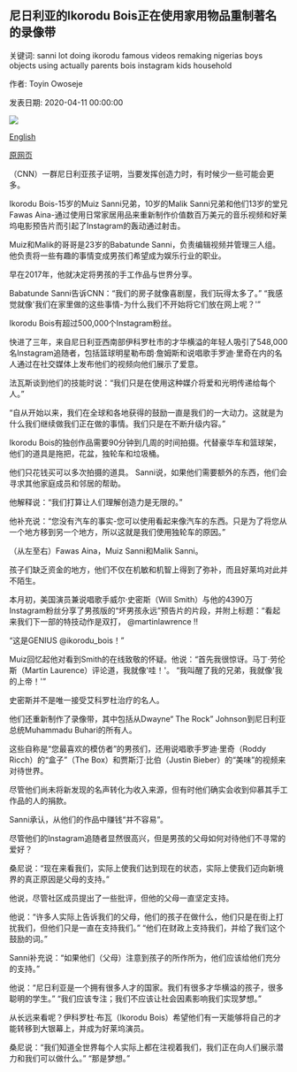 ## 尼日利亚的Ikorodu Bois正在使用家用物品重制著名的录像带

关键词: sanni lot doing ikorodu famous videos remaking nigerias boys objects using actually parents bois instagram kids household

作者: Toyin Owoseje

发表日期: 2020-04-11 00:00:00

![](https://cdn.cnn.com/cnnnext/dam/assets/200408052110-01-ikorodu-bois-recreate-famous-videos-super-tease.jpg)

[English](Nigeria%27s%20Ikorodu%20Bois%20are%20remaking%20famous%20videos%20using%20household%20objects.md)

[原网页](https://edition.cnn.com/2020/04/11/africa/ikorodu-bois-recreate-videos-intl-scli/index.html)

（CNN）一群尼日利亚孩子证明，当要发挥创造力时，有时候少一些可能会更多。

Ikorodu Bois-15岁的Muiz Sanni兄弟，10岁的Malik Sanni兄弟和他们13岁的堂兄Fawas Aina-通过使用日常家居用品来重新制作价值数百万美元的音乐视频和好莱坞电影预告片而引起了Instagram的轰动通过射击。

Muiz和Malik的哥哥是23岁的Babatunde Sanni，负责编辑视频并管理三人组。他负责将一些有趣的事情变成男孩们希望成为娱乐行业的职业。

早在2017年，他就决定将男孩的手工作品与世界分享。

Babatunde Sanni告诉CNN：“我们的房子就像喜剧屋，我们玩得太多了。” “我感觉就像'我们在家里做的这些事情-为什么我们不开始将它们放在网上呢？'”

Ikorodu Bois有超过500,000个Instagram粉丝。

快进了三年，来自尼日利亚西南部伊科罗杜市的才华横溢的年轻人吸引了548,000名Instagram追随者，包括篮球明星勒布朗·詹姆斯和说唱歌手罗迪·里奇在内的名人通过在社交媒体上发布他们的视频向他们展示了爱意。

法瓦斯谈到他们的技能时说：“我们只是在使用这种媒介将爱和光明传递给每个人。”

“自从开始以来，我们在全球和各地获得的鼓励一直是我们的一大动力。这就是为什么我们继续做我们正在做的事情。我们只是在不断升级内容。”

Ikorodu Bois的独创作品需要90分钟到几周的时间拍摄。代替豪华车和篮球架，他们的道具是拖把，花盆，独轮车和垃圾桶。

他们只花钱买可以多次拍摄的道具。 Sanni说，如果他们需要额外的东西，他们会寻求其他家庭成员和邻居的帮助。

他解释说：“我们打算让人们理解创造力是无限的。”

他补充说：“您没有汽车的事实-您可以使用看起来像汽车的东西。只是为了将您从一个地方移到另一个地方，所以这就是我们使用独轮车的原因。”

（从左至右）Fawas Aina，Muiz Sanni和Malik Sanni。

孩子们缺乏资金的地方，他们不仅在机敏和机智上得到了弥补，而且好莱坞对此并不陌生。

本月初，美国演员兼说唱歌手威尔·史密斯（Will Smith）与他的4390万Instagram粉丝分享了男孩版的“坏男孩永远”预告片的片段，并附上标题：“看起来我们下一部的特技动作是双打， @martinlawrence \!\!

“这是GENIUS @ikorodu_bois！”

Muiz回忆起他对看到Smith的在线致敬的怀疑。他说：“首先我很惊讶。马丁·劳伦斯（Martin Laurence）评论道，我就像'哇！'。 “我叫醒了我的兄弟，我就像'我的上帝！'”

史密斯并不是唯一接受艾科罗杜治疗的名人。

他们还重新制作了录像带，其中包括从Dwayne“ The Rock” Johnson到尼日利亚总统Muhammadu Buhari的所有人。

这些自称是“您最喜欢的模仿者”的男孩们，还用说唱歌手罗迪·里奇（Roddy Ricch）的“盒子”（The Box）和贾斯汀·比伯（Justin Bieber）的“美味”的视频来对待世界。

尽管他们尚未将新发现的名声转化为收入来源，但有时他们确实会收到仰慕其手工作品的人的捐款。

Sanni承认，从他们的作品中赚钱“并不容易”。

尽管他们的Instagram追随者显然很高兴，但是男孩的父母如何对待他们不寻常的爱好？

桑尼说：“现在来看我们，实际上使我们达到现在的状态，实际上使我们迈向新境界的真正原因是父母的支持。”

他说，尽管社区成员提出了一些批评，但他的父母一直坚定支持。

他说：“许多人实际上告诉我们的父母，他们的孩子在做什么，他们只是在街上打扰我们，但他们只是一直在支持我们。” “他们在财政上支持我们，并给了我们这个鼓励的词。”

Sanni补充说：“如果他们（父母）注意到孩子的所作所为，他们应该给他们充分的支持。”

他说：“尼日利亚是一个拥有很多人才的国家。我们有很多才华横溢的孩子，很多聪明的学生。” “我们应该专注；我们不应该让社会因素影响我们实现梦想。”

从长远来看呢？伊科罗杜·布瓦（Ikorodu Bois）希望他们有一天能够将自己的才能转移到大银幕上，并成为好莱坞演员。

桑尼说：“我们知道全世界每个人实际上都在注视着我们，我们正在向人们展示潜力和我们可以做什么。” “那是梦想。”